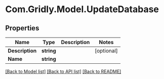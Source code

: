 # Com.Gridly.Model.UpdateDatabase

## Properties

Name | Type | Description | Notes
------------ | ------------- | ------------- | -------------
**Description** | **string** |  | [optional] 
**Name** | **string** |  | 

[[Back to Model list]](../README.md#documentation-for-models) [[Back to API list]](../README.md#documentation-for-api-endpoints) [[Back to README]](../README.md)

